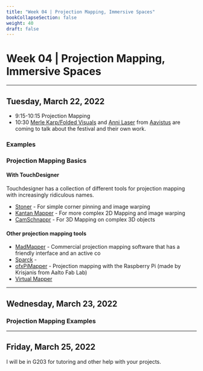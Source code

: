 ```yaml
---
title: "Week 04 | Projection Mapping, Immersive Spaces"
bookCollapseSection: false
weight: 40
draft: false
---
```


# Week 04 | Projection Mapping, Immersive Spaces

---

## Tuesday, March 22, 2022

- 9:15-10:15 Projection Mapping
- 10:30 [Merle Karp/Folded Visuals](https://merlekarp.com/) and [Anni Laser](https://annilaser.com/) from [Aavistus](https://www.aavistusfestival.fi/) are coming to talk about the festival and their own work.

### Examples

### Projection Mapping Basics

#### With TouchDesigner

Touchdesigner has a collection of different tools for projection mapping with increasingly ridiculous names.

- [Stoner](https://docs.derivative.ca/Palette:stoner) - For simple corner pinning and image warping
- [Kantan Mapper](https://docs.derivative.ca/Palette:kantanMapper) - For more complex 2D Mapping and image warping
- [CamSchnappr](https://docs.derivative.ca/Palette:camSchnappr) - For 3D Mapping on complex 3D objects

#### Other projection mapping tools

- [MadMapper](https://madmapper.com/) - Commercial projection mapping software that has a friendly interface and an active co
- [Sparck](http://tecartlab.com/sparck/) - 
- [ofxPiMapper](https://ofxpimapper.com/) - Projection mapping with the Raspberry Pi (made by Krisjanis from Aalto Fab Lab)
- [Virtual Mapper](https://github.com/baku89/VirtualMapper)

---

## Wednesday, March 23, 2022

### Projection Mapping Examples



---

## Friday, March 25, 2022

I will be in G203 for tutoring and other help with your projects.


